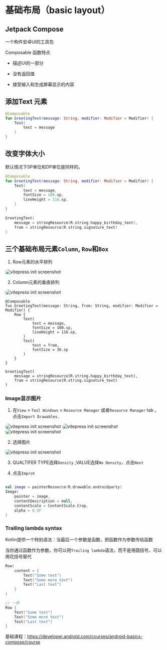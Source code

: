 # 基础布局（basic layout）

## Jetpack Compose

一个构件安卓UI的工具包

Composable 函数特点

- 描述UI的一部分

- 没有返回值

- 接受输入和生成屏幕显示的内容

## 添加Text 元素

```kotlin
@Composable
fun GreetingText(message: String, modifier: Modifier = Modifier) {
    Text(
        text = message
    )
}
```

## 改变字体大小

默认情况下SP单位和DP单位是同样的。


```kotlin
@Composable
fun GreetingText(message: String, modifier: Modifier = Modifier) {
    Text(
        text = message,
        fontSize = 100.sp,
        lineHeight = 116.sp,
    )
}

GreetingText(
    message = stringResource(R.string.happy_birthday_text),
    from = stringResource(R.string.signature_text)
)
```

## 三个基础布局元素`Column`, `Row`和`Box`

1. Row元素的水平排列
<p>
  <img src="../.vitepress/public/start/basicLayout/row_arrangement_visualization.gif" alt="vitepress init screenshot" style="border-radius:8px">
</p>

2. Column元素的垂直排列
<p>
  <img src="../.vitepress/public/start/basicLayout/column_arrangement_visualization.gif" alt="vitepress init screenshot" style="border-radius:8px">
</p>


```
@Composable
fun GreetingText(message: String, from: String, modifier: Modifier = Modifier) {
    Row {
        Text(
            text = message,
            fontSize = 100.sp,
            lineHeight = 116.sp,
        )
        Text(
            text = from,
            fontSize = 36.sp
        )
    }
}

GreetingText(
    message = stringResource(R.string.happy_birthday_text),
    from = stringResource(R.string.signature_text)
)
```
### Image显示图片
1. 在`View` > `Tool Windows` > `Resource Manager` 或者`Resource Manager` tab ，点击`Import Drawables.`

<p>
  <img src="../.vitepress/public/start/basicLayout/1.png" alt="vitepress init screenshot" style="border-radius:8px">
  <img src="../.vitepress/public/start/basicLayout/2.png" alt="vitepress init screenshot" style="border-radius:8px">
  <img src="../.vitepress/public/start/basicLayout/3.png" alt="vitepress init screenshot" style="border-radius:8px">
</p>

2. 选择图片
 <p>
  <img src="../.vitepress/public/start/basicLayout/4.jpg" alt="vitepress init screenshot" style="border-radius:8px">
</p>

3. QUALTIFER TYPE选择`Density` ,VALUE选择`No Density`，点击`Next`

4. 点击`Improt`

```kotlin

val image = painterResource(R.drawable.androidparty)
Image(
    painter = image,
    contentDescription = null,
    contentScale = ContentScale.Crop,
    alpha = 0.5F
)
```

### Trailing lambda syntax

Kotlin提供一个特别语法：当最后一个参数是函数，把函数作为参数传给函数

当你通过函数作为参数，你可以用`Trailing lambda`语法，而不是用圆括号，可以用花括号替代

```kotlin
Row(
    content = {
        Text("Some text")
        Text("Some more text")
        Text("Last text")
    }
)

// 一样
Row {
    Text("Some text")
    Text("Some more text")
    Text("Last text")
}
```


基础课程：https://developer.android.com/courses/android-basics-compose/course